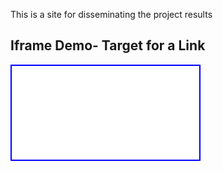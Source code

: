 
This is a site for disseminating the project results
<h2>Iframe Demo- Target for a Link</h2>
<iframe src="Index.html" height="150" width="300" style="border: 2px solid blue;"></iframe>
